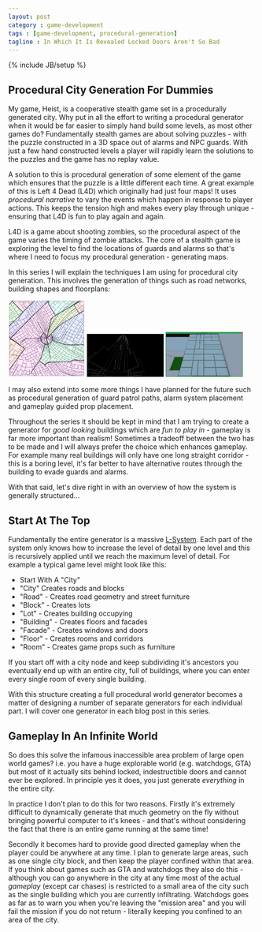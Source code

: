 ```yaml
---
layout: post
category : game-development
tags : [game-development, procedural-generation]
tagline : In Which It Is Revealed Locked Doors Aren't So Bad
---
```

{% include JB/setup %}

## Procedural City Generation For Dummies

My game, Heist, is a cooperative stealth game set in a procedurally generated city. Why put in all the effort to writing a procedural generator when it would be far easier to simply hand build some levels, as most other games do? Fundamentally stealth games are about solving puzzles - with the puzzle constructed in a 3D space out of alarms and NPC guards. With just a few hand constructed levels a player will rapidly learn the solutions to the puzzles and the game has no replay value.

A solution to this is procedural generation of some element of the game which ensures that the puzzle is a little different each time. A great example of this is Left 4 Dead (L4D) which originally had just four maps! It uses *procedural narrative* to vary the events which happen in response to player actions. This keeps the tension high and makes every play through unique - ensuring that L4D is fun to play again and again.

L4D is a game about shooting zombies, so the procedural aspect of the game varies the timing of zombie attacks. The core of a stealth game is exploring the level to find the locations of guards and alarms so that's where I need to focus my procedural generation - generating maps.

In this series I will explain the techniques I am using for procedural city generation. This involves the generation of things such as road networks, building shapes and floorplans:

<a href="/assets/TensorRoadsImg1.png"><img src="/assets/TensorRoadsImg1.png" style="width:31%;height:auto"></a>
<a href="/assets/BigSkyscraper.png"><img src="/assets/BigSkyscraper.png" style="width:31%;height:auto"></a>
<a href="/assets/ParcelledFloorplan.png"><img src="/assets/ParcelledFloorplan.png" style="width:31%;height:auto"></a>

I may also extend into some more things I have planned for the future such as procedural generation of guard patrol paths, alarm system placement and gameplay guided prop placement.

Throughout the series it should be kept in mind that I am trying to create a generator for *good looking* buildings which are *fun to play in* - gameplay is far more important than realism! Sometimes a tradeoff between the two has to be made and I will always prefer the choice which enhances gameplay. For example many real buildings will only have one long straight corridor - this is a boring level, it's far better to have alternative routes through the building to evade guards and alarms.

With that said, let's dive right in with an overview of how the system is generally structured...

## Start At The Top

Fundamentally the entire generator is a massive [L-System](https://en.wikipedia.org/wiki/L-system). Each part of the system only knows how to increase the level of detail by one level and this is recursively applied until we reach the maximum level of detail. For example a typical game level might look like this:

 - Start With A "City"
 - "City" Creates roads and blocks
 - "Road" - Creates road geometry and street furniture
 - "Block" - Creates lots
 - "Lot" - Creates building occupying
 - "Building" - Creates floors and facades
 - "Facade" - Creates windows and doors
 - "Floor" - Creates rooms and corridors
 - "Room" - Creates game props such as furniture
 
If you start off with a city node and keep subdividing it's ancestors you eventually end up with an entire city, full of buildings, where you can enter every single room of every single building.

With this structure creating a full procedural world generator becomes a matter of designing a number of separate generators for each individual part. I will cover one generator in each blog post in this series.

## Gameplay In An Infinite World

So does this solve the infamous inaccessible area problem of large open world games? i.e. you have a huge explorable world (e.g. watchdogs, GTA) but most of it actually sits behind locked, indestructible doors and cannot ever be explored. In principle yes it does, you just generate *everything* in the entire city.

In practice I don't plan to do this for two reasons. Firstly it's extremely difficult to dynamically generate that much geometry on the fly without bringing powerful computer to it's knees - and that's without considering the fact that there is an entire game running at the same time!

Secondly it becomes hard to provide good directed gameplay when the player could be anywhere at any time. I plan to generate large areas, such as one single city block, and then keep the player confined within that area. If you think about games such as GTA and watchdogs they also do this - although you can go anywhere in the city at any time most of the actual *gameplay* (except car chases) is restricted to a small area of the city such as the single building which you are currently infiltrating. Watchdogs goes as far as to warn you when you're leaving the "mission area" and you will fail the mission if you do not return - literally keeping you confined to an area of the city.